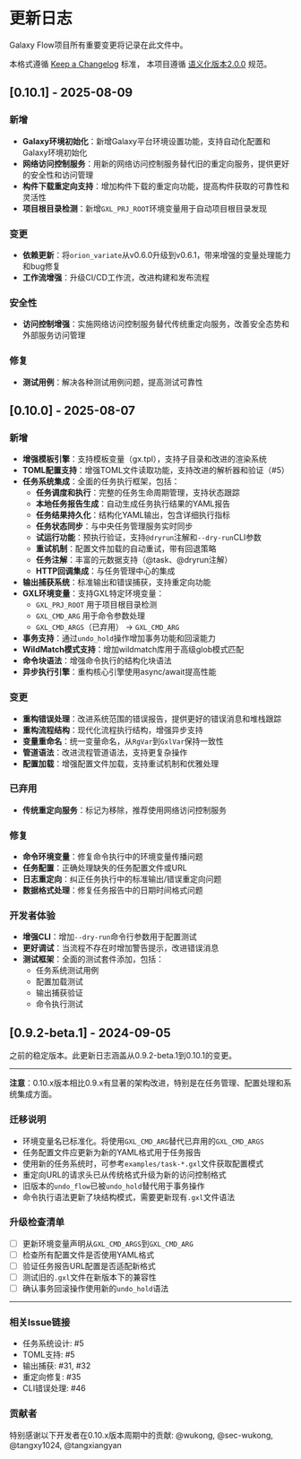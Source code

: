 # 更新日志

Galaxy Flow项目所有重要变更将记录在此文件中。

本格式遵循 [Keep a Changelog](https://keepachangelog.com/zh-CN/1.0.0/) 标准，
本项目遵循 [语义化版本2.0.0](https://semver.org/lang/zh-CN/spec/v2.0.0.html) 规范。

## [0.10.1] - 2025-08-09

### 新增
- **Galaxy环境初始化**：新增Galaxy平台环境设置功能，支持自动化配置和Galaxy环境初始化
- **网络访问控制服务**：用新的网络访问控制服务替代旧的重定向服务，提供更好的安全性和访问管理
- **构件下载重定向支持**：增加构件下载的重定向功能，提高构件获取的可靠性和灵活性
- **项目根目录检测**：新增`GXL_PRJ_ROOT`环境变量用于自动项目根目录发现

### 变更
- **依赖更新**：将`orion_variate`从v0.6.0升级到v0.6.1，带来增强的变量处理能力和bug修复
- **工作流增强**：升级CI/CD工作流，改进构建和发布流程

### 安全性
- **访问控制增强**：实施网络访问控制服务替代传统重定向服务，改善安全态势和外部服务访问管理

### 修复
- **测试用例**：解决各种测试用例问题，提高测试可靠性

## [0.10.0] - 2025-08-07

### 新增
- **增强模板引擎**：支持模板变量（gx.tpl），支持子目录和改进的渲染系统
- **TOML配置支持**：增强TOML文件读取功能，支持改进的解析器和验证（#5）
- **任务系统集成**：全面的任务执行框架，包括：
  - **任务调度和执行**：完整的任务生命周期管理，支持状态跟踪
  - **本地任务报告生成**：自动生成任务执行结果的YAML报告
  - **任务结果持久化**：结构化YAML输出，包含详细执行指标
  - **任务状态同步**：与中央任务管理服务实时同步
  - **试运行功能**：预执行验证，支持`@dryrun`注解和`--dry-run`CLI参数
  - **重试机制**：配置文件加载的自动重试，带有回退策略
  - **任务注解**：丰富的元数据支持（@task、@dryrun注解）
  - **HTTP回调集成**：与任务管理中心的集成
- **输出捕获系统**：标准输出和错误捕获，支持重定向功能
- **GXL环境变量**：支持GXL特定环境变量：
  - `GXL_PRJ_ROOT` 用于项目根目录检测
  - `GXL_CMD_ARG` 用于命令参数处理
  - `GXL_CMD_ARGS`（已弃用） -> `GXL_CMD_ARG`
- **事务支持**：通过`undo_hold`操作增加事务功能和回滚能力
- **WildMatch模式支持**：增加wildmatch库用于高级glob模式匹配
- **命令块语法**：增强命令执行的结构化块语法
- **异步执行引擎**：重构核心引擎使用async/await提高性能

### 变更
- **重构错误处理**：改进系统范围的错误报告，提供更好的错误消息和堆栈跟踪
- **重构流程结构**：现代化流程执行结构，增强异步支持
- **变量重命名**：统一变量命名，从`RgVar`到`GxlVar`保持一致性
- **管道语法**：改进流程管道语法，支持更复杂操作
- **配置加载**：增强配置文件加载，支持重试机制和优雅处理

### 已弃用
- **传统重定向服务**：标记为移除，推荐使用网络访问控制服务

### 修复
- **命令环境变量**：修复命令执行中的环境变量传播问题
- **任务配置**：正确处理缺失的任务配置文件或URL
- **日志重定向**：纠正任务执行中的标准输出/错误重定向问题
- **数据格式处理**：修复任务报告中的日期时间格式问题

### 开发者体验
- **增强CLI**：增加`--dry-run`命令行参数用于配置测试
- **更好调试**：当流程不存在时增加警告提示，改进错误消息
- **测试框架**：全面的测试套件添加，包括：
  - 任务系统测试用例
  - 配置加载测试
  - 输出捕获验证
  - 命令执行测试

## [0.9.2-beta.1] - 2024-09-05

之前的稳定版本。此更新日志涵盖从0.9.2-beta.1到0.10.1的变更。

---

**注意**：0.10.x版本相比0.9.x有显著的架构改进，特别是在任务管理、配置处理和系统集成方面。

### 迁移说明
- 环境变量名已标准化。将使用`GXL_CMD_ARG`替代已弃用的`GXL_CMD_ARGS`
- 任务配置文件应更新为新的YAML格式用于任务报告
- 使用新的任务系统时，可参考`examples/task-*.gxl`文件获取配置模式
- 重定向URL的请求头已从传统格式升级为新的访问控制格式
- 旧版本的`undo_flow`已被`undo_hold`替代用于事务操作
- 命令执行语法更新了块结构模式，需要更新现有`.gxl`文件语法

### 升级检查清单
- [ ] 更新环境变量声明从`GXL_CMD_ARGS`到`GXL_CMD_ARG`
- [ ] 检查所有配置文件是否使用YAML格式
- [ ] 验证任务报告URL配置是否适配新格式
- [ ] 测试旧的`.gxl`文件在新版本下的兼容性
- [ ] 确认事务回滚操作使用新的`undo_hold`语法

---
### 相关Issue链接
- 任务系统设计: #5
- TOML支持: #5
- 输出捕获: #31, #32
- 重定向修复: #35
- CLI错误处理: #46

### 贡献者
特别感谢以下开发者在0.10.x版本周期中的贡献: @wukong, @sec-wukong, @tangxy1024, @tangxiangyan